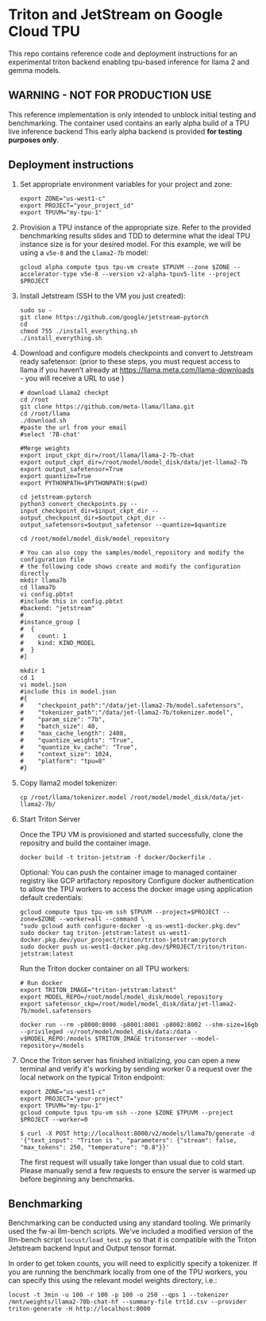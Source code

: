 # Triton and JetStream on Google Cloud TPU

This repo contains reference code and deployment instructions for an experimental
triton backend enabling tpu-based inference for llama 2 and gemma models.

## WARNING - NOT FOR PRODUCTION USE

This reference implementation is only intended to unblock initial testing and benchmarking. 
The container used contains an early alpha build of a TPU live inference backend 
This early alpha backend is provided **for testing purposes only**.

## Deployment instructions

1. Set appropriate environment variables for your project and zone:
    ```
    export ZONE="us-west1-c"
    export PROJECT="your_project_id"
    export TPUVM="my-tpu-1"
    ```

2. Provision a TPU instance of the appropriate size. Refer to the provided
   benchmarking results slides and TDD to determine what the ideal TPU instance
   size is for your desired model. For this example, we will be using a
   `v5e-8` and the `Llama2-7b` model:

   ```
   gcloud alpha compute tpus tpu-vm create $TPUVM --zone $ZONE --accelerator-type v5e-8 --version v2-alpha-tpuv5-lite --project $PROJECT
   ```

3. Install Jetstream (SSH to the VM you just created):

   ```
   sudo su -
   git clone https://github.com/google/jetstream-pytorch
   cd
   chmod 755 ./install_everything.sh
   ./install_everything.sh

   ```

4. Download and configure models checkpoints and convert to Jetstream ready safetensor: 
(prior to these steps, you must request access to llama if you haven’t already at https://llama.meta.com/llama-downloads - you will receive a URL to use )
   
   ```
   # download Llama2 checkpt 
   cd /root
   git clone https://github.com/meta-llama/llama.git
   cd /root/llama
   ./download.sh
   #paste the url from your email
   #select '7B-chat'
   
   #Merge weights
   export input_ckpt_dir=/root/llama/llama-2-7b-chat
   export output_ckpt_dir=/root/model/model_disk/data/jet-llama2-7b
   export output_safetensor=True
   export quantize=True
   export PYTHONPATH=$PYTHONPATH:$(pwd)
   
   cd jetstream-pytorch
   python3 convert_checkpoints.py --input_checkpoint_dir=$input_ckpt_dir --output_checkpoint_dir=$output_ckpt_dir --output_safetensors=$output_safetensor --quantize=$quantize
   
   cd /root/model/model_disk/model_repository
   
   # You can also copy the samples/model_repository and modify the configuration file
   # the following code shows create and modify the configuration directly
   mkdir llama7b
   cd llama7b
   vi config.pbtxt
   #include this in config.pbtxt
   #backend: "jetstream"
   #
   #instance_group [
   #  {
   #    count: 1
   #    kind: KIND_MODEL
   #  }
   #]
   
   mkdir 1
   cd 1
   vi model.json
   #include this in model.json
   #{
   #    "checkpoint_path":"/data/jet-llama2-7b/model.safetensors",
   #    "tokenizer_path":"/data/jet-llama2-7b/tokenizer.model",
   #    "param_size": "7b",
   #    "batch_size": 40,
   #    "max_cache_length": 2408,
   #    "quantize_weights": "True",
   #    "quantize_kv_cache": "True",
   #    "context_size": 1024,
   #    "platform": "tpu=8"
   #}

   ```

5. Copy llama2 model tokenizer: 

   ```
   cp /root/llama/tokenizer.model /root/model/model_disk/data/jet-llama2-7b/
   ```

6. Start Triton Server

   Once the TPU VM is provisioned and started successfully, clone the repositry and build the container image.

   ```
   docker build -t triton-jetstram -f docker/Dockerfile .
   ```
   
   Optional: You can push the container image to managed container registry like GCP artifactory repository
   Configure docker authentication to allow the TPU workers to access the docker image using application default credentials:
   
   ```
   gcloud compute tpus tpu-vm ssh $TPUVM --project=$PROJECT --zone=$ZONE --worker=all --command \
   "sudo gcloud auth configure-docker -q us-west1-docker.pkg.dev"
   sudo docker tag triton-jetstram:latest us-west1-docker.pkg.dev/your_project/triton/triton-jetstram:pytorch
   sudo docker push us-west1-docker.pkg.dev/$PROJECT/triton/triton-jetstram:latest
   ```
   
   Run the Triton docker container on all TPU workers:   
   
   ```
   # Run docker
   export TRITON_IMAGE="triton-jetstram:latest"
   export MODEL_REPO=/root/model/model_disk/model_repository
   export safetensor_ckp=/root/model/model_disk/data/jet-llama2-7b/model.safetensors
   
   docker run --rm -p8000:8000 -p8001:8001 -p8002:8002 --shm-size=16gb --privileged -v/root/model/model_disk/data:/data -v$MODEL_REPO:/models $TRITON_IMAGE tritonserver --model-repository=/models 
   ```

7. Once the Triton server has finished initializing, you can open a new terminal and verify it's working by sending worker 0 a request over the local network on the typical Triton endpoint:

   ```
   export ZONE="us-west1-c"
   export PROJECT="your-project"
   export TPUVM="my-tpu-1"
   gcloud compute tpus tpu-vm ssh --zone $ZONE $TPUVM --project $PROJECT --worker=0

   $ curl -X POST http://localhost:8000/v2/models/llama7b/generate -d '{"text_input": "Triton is ", "parameters": {"stream": false, "max_tokens": 250, "temperature": "0.8"}}' 
   ```

   The first request will usually take longer than usual due to cold start.
   Please manually send a few requests to ensure the server is warmed up before
   beginning any benchmarks.

## Benchmarking

Benchmarking can be conducted using any standard tooling. We primarily used the
fw-ai llm-bench scripts.
We've included a modified version of the llm-bench script `locust/load_test.py`
so that it is compatible with the Triton Jetstream backend Input and Output
tensor format.

In order to get token counts, you will need to explicitly specify a tokenizer.
If you are running the benchmark locally from one of the TPU workers, you can
specify this using the relevant model weights directory, i.e.:

```
locust -t 3min -u 100 -r 100 -p 100 -o 250 --qps 1 --tokenizer /mnt/weights/llama2-70b-chat-hf --summary-file trt1d.csv --provider triton-generate -H http://localhost:8000
```
